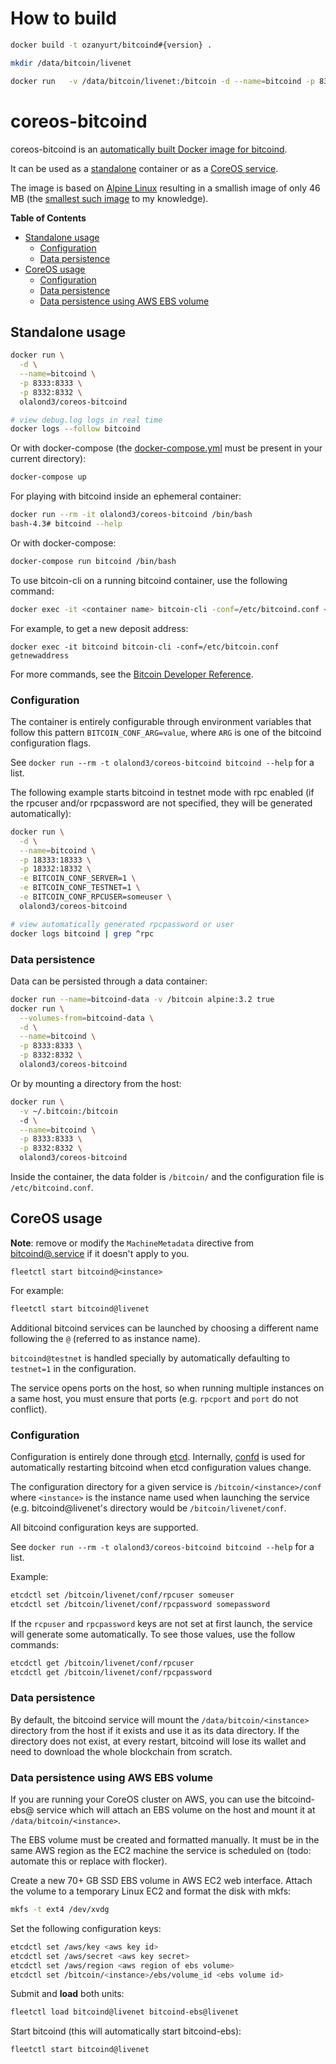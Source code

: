 
# How to build
```bash
docker build -t ozanyurt/bitcoind#{version} .
```
```bash
mkdir /data/bitcoin/livenet
```
```bash
docker run   -v /data/bitcoin/livenet:/bitcoin -d --name=bitcoind -p 8333:8333   -p 8332:8332   -e BITCOIN_CONF_SERVER=1  -e txindex=1  -e BITCOIN_CONF_TXINDEX=1 -e rpcallowip=0.0.0.0/0 -e BITCOIN_CONF_RPCALLOWIP=0.0.0.0/0  -e BITCOIN_CONF_TXINDEX=1  -e BITCOIN_CONF_RPCUSER=bitcointestnet  -e BITCOIN_CONF_RPCPASSWORD=bitcointestnetp ozanyurt/bitcoind.0.12.0
```

# coreos-bitcoind

coreos-bitcoind is an [automatically built Docker image for
bitcoind](https://hub.docker.com/r/olalond3/coreos-bitcoind/).

It can be used as a [standalone](#standalone-usage) container or as a
[CoreOS service](#coreos-usage).

The image is based on [Alpine
Linux](https://github.com/gliderlabs/docker-alpine) resulting in a
smallish image of only 46 MB (the [smallest such
image](https://hub.docker.com/search/?q=bitcoind&page=1&isAutomated=0&isOfficial=0&pullCount=0&starCount=1)
to my knowledge).

<!-- START doctoc generated TOC please keep comment here to allow auto update -->
<!-- DON'T EDIT THIS SECTION, INSTEAD RE-RUN doctoc TO UPDATE -->
**Table of Contents**

- [Standalone usage](#standalone-usage)
  - [Configuration](#configuration)
  - [Data persistence](#data-persistence)
- [CoreOS usage](#coreos-usage)
  - [Configuration](#configuration-1)
  - [Data persistence](#data-persistence-1)
  - [Data persistence using AWS EBS volume](#data-persistence-using-aws-ebs-volume)

<!-- END doctoc generated TOC please keep comment here to allow auto update -->

## Standalone usage

```bash
docker run \
  -d \
  --name=bitcoind \
  -p 8333:8333 \
  -p 8332:8332 \
  olalond3/coreos-bitcoind

# view debug.log logs in real time
docker logs --follow bitcoind
```

Or with docker-compose (the [docker-compose.yml](./docker-compose.yml)
must be present in your current directory):

```bash
docker-compose up
```

For playing with bitcoind inside an ephemeral container:

```bash
docker run --rm -it olalond3/coreos-bitcoind /bin/bash
bash-4.3# bitcoind --help
```

Or with docker-compose:

```bash
docker-compose run bitcoind /bin/bash
```

To use bitcoin-cli on a running bitcoind container, use the following
command:

```bash
docker exec -it <container name> bitcoin-cli -conf=/etc/bitcoind.conf <command>
```

For example, to get a new deposit address:

```
docker exec -it bitcoind bitcoin-cli -conf=/etc/bitcoin.conf getnewaddress
```

For more commands, see the [Bitcoin Developer
Reference](https://bitcoin.org/en/developer-reference#rpc-quick-reference).

### Configuration

The container is entirely configurable through environment variables
that follow this pattern `BITCOIN_CONF_ARG=value`, where `ARG` is one
of the bitcoind configuration flags.

See `docker run --rm -t olalond3/coreos-bitcoind bitcoind --help` for a list.

The following example starts bitcoind in testnet mode with rpc enabled
(if the rpcuser and/or rpcpassword are not specified, they will be
generated automatically):

```bash
docker run \
  -d \
  --name=bitcoind \
  -p 18333:18333 \
  -p 18332:18332 \
  -e BITCOIN_CONF_SERVER=1 \
  -e BITCOIN_CONF_TESTNET=1 \
  -e BITCOIN_CONF_RPCUSER=someuser \
  olalond3/coreos-bitcoind

# view automatically generated rpcpassword or user
docker logs bitcoind | grep ^rpc
```

### Data persistence

Data can be persisted through a data container:

```bash
docker run --name=bitcoind-data -v /bitcoin alpine:3.2 true
docker run \
  --volumes-from=bitcoind-data \
  -d \
  --name=bitcoind \
  -p 8333:8333 \
  -p 8332:8332 \
  olalond3/coreos-bitcoind
```

Or by mounting a directory from the host:

```bash
docker run \
  -v ~/.bitcoin:/bitcoin
  -d \
  --name=bitcoind \
  -p 8333:8333 \
  -p 8332:8332 \
  olalond3/coreos-bitcoind
```

Inside the container, the data folder is `/bitcoin/` and the
configuration file is `/etc/bitcoind.conf`.

## CoreOS usage

**Note**: remove or modify the `MachineMetadata` directive from
[bitcoind@.service](./bitcoind@.service) if it doesn't apply to you.

```
fleetctl start bitcoind@<instance>
```

For example:

```bash
fleetctl start bitcoind@livenet
```

Additional bitcoind services can be launched by choosing a different
name following the `@` (referred to as instance name).

`bitcoind@testnet` is handled specially by automatically defaulting to
`testnet=1` in the configuration.

The service opens ports on the host, so when running multiple instances
on a same host, you must ensure that ports (e.g. `rpcport` and `port` do
not conflict).

### Configuration

Configuration is entirely done through
[etcd](https://github.com/coreos/etcd). Internally,
[confd](https://github.com/kelseyhightower/confd) is used for
automatically restarting bitcoind when etcd configuration values change.

The configuration directory for a given service is
`/bitcoin/<instance>/conf` where `<instance>` is the instance name used
when launching the service (e.g.  bitcoind@livenet's directory would be
`/bitcoin/livenet/conf`.

All bitcoind configuration keys are supported.

See `docker run --rm -t olalond3/coreos-bitcoind bitcoind --help` for a list.

Example:

```bash
etcdctl set /bitcoin/livenet/conf/rpcuser someuser
etcdctl set /bitcoin/livenet/conf/rpcpassword somepassword
```

If the `rcpuser` and `rpcpassword` keys are not set at first launch, the
service will generate some automatically. To see those values, use
the follow commands:

```bash
etcdctl get /bitcoin/livenet/conf/rpcuser
etcdctl get /bitcoin/livenet/conf/rpcpassword
```

### Data persistence

By default, the bitcoind service will mount the
`/data/bitcoin/<instance>` directory from the host if it exists and use
it as its data directory. If the directory does not exist, at every
restart, bitcoind will lose its wallet and need to download the whole
blockchain from scratch.

### Data persistence using AWS EBS volume

If you are running your CoreOS cluster on AWS, you can use the
bitcoind-ebs@<instance> service which will attach an EBS volume on the
host and mount it at `/data/bitcoin/<instance>`.

The EBS volume must be created and formatted manually. It must
be in the same AWS region as the EC2 machine the service is scheduled on
(todo: automate this or replace with flocker).

Create a new 70+ GB SSD EBS volume in AWS EC2 web interface. Attach the
volume to a temporary Linux EC2 and format the disk with mkfs:

```bash
mkfs -t ext4 /dev/xvdg
```

Set the following configuration keys:

```bash
etcdctl set /aws/key <aws key id>
etcdctl set /aws/secret <aws key secret>
etcdctl set /aws/region <aws region of ebs volume>
etcdctl set /bitcoin/<instance>/ebs/volume_id <ebs volume id>
```

Submit and **load** both units:

```bash
fleetctl load bitcoind@livenet bitcoind-ebs@livenet
```

Start bitcoind (this will automatically start bitcoind-ebs):

```
fleetctl start bitcoind@livenet
```
